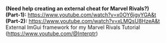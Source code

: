 **(Need help creating an external cheat for Marvel Rivals?)**  
**(Part-1):** https://www.youtube.com/watch?v=x0OY6jgyYGA&t  
**(Part-2):** https://www.youtube.com/watch?v=xLMQsU8HzeA&t  
External ImGui framework for my Marvel Rivals Tutorial (https://www.youtube.com/@Interptr)

